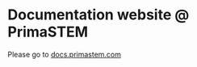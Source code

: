 # Documentation website @ PrimaSTEM

Please go to [docs.primastem.com](https://docs.primastem.com/)


